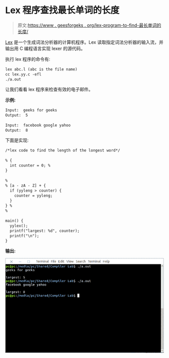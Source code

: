 # Lex 程序查找最长单词的长度

> 原文:[https://www . geesforgeks . org/lex-program-to-find-最长单词的长度/](https://www.geeksforgeeks.org/lex-program-to-find-the-length-of-the-longest-word/)

[Lex](https://www.geeksforgeeks.org/flex-fast-lexical-analyzer-generator/) 是一个生成词法分析器的计算机程序。Lex 读取指定词法分析器的输入流，并输出用 C 编程语言实现 lexer 的源代码。

执行 lex 程序的命令有:

```
lex abc.l (abc is the file name)
cc lex.yy.c -efl
./a.out 
```

让我们看看 lex 程序来检查有效的电子邮件。

**示例:**

```
Input:  geeks for geeks
Output:  5

Input:  facebook google yahoo
Output:  8 
```

下面是实现:

```
/*lex code to find the length of the longest word*/

% {
  int counter = 0; %
}

%
% [a - zA - Z] + {
  if (yyleng > counter) {
    counter = yyleng;
  }
} %
%

main() {
  yylex();
  printf("largest: %d", counter);
  printf("\n");
}
```

**输出:**

![](img/99b5b57d399ae70d93925ac523a70c58.png)